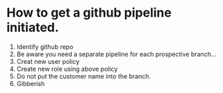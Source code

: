# How to get a github pipeline initiated.

1.  Identify github repo
2.  Be aware you need a separate pipeline for each prospective branch...
3.  Creat new user policy
4.  Create new role using above policy
5.  Do not put the customer name into the branch.
6.  Gibberish
